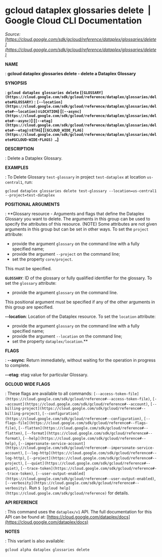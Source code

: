 # gcloud dataplex glossaries delete  |  Google Cloud CLI Documentation

*Source: [https://cloud.google.com/sdk/gcloud/reference/dataplex/glossaries/delete](https://cloud.google.com/sdk/gcloud/reference/dataplex/glossaries/delete)*

**NAME**

: **gcloud dataplex glossaries delete - delete a Dataplex Glossary**

**SYNOPSIS**

: **`gcloud dataplex glossaries delete` (`[GLOSSARY](https://cloud.google.com/sdk/gcloud/reference/dataplex/glossaries/delete#GLOSSARY)` : `[--location](https://cloud.google.com/sdk/gcloud/reference/dataplex/glossaries/delete#--location)`=`LOCATION`) [`[--async](https://cloud.google.com/sdk/gcloud/reference/dataplex/glossaries/delete#--async)`] [`[--etag](https://cloud.google.com/sdk/gcloud/reference/dataplex/glossaries/delete#--etag)`=`ETAG`] [`[GCLOUD_WIDE_FLAG](https://cloud.google.com/sdk/gcloud/reference/dataplex/glossaries/delete#GCLOUD-WIDE-FLAGS) …`]**

**DESCRIPTION**

: Delete a Dataplex Glossary.

**EXAMPLES**

: To Delete Glossary `test-glossary` in project
`test-dataplex` at location `us-central1`, run:
```
gcloud dataplex glossaries delete test-glossary --location=us-central1 --project=test-dataplex
```

**POSITIONAL ARGUMENTS**

: **Glossary resource - Arguments and flags that define the Dataplex Glossary you
want to delete. The arguments in this group can be used to specify the
attributes of this resource. (NOTE) Some attributes are not given arguments in
this group but can be set in other ways.
To set the `project` attribute:

- provide the argument `glossary` on the command line with a fully
specified name;
- provide the argument `--project` on the command line;
- set the property `core/project`.

This must be specified.

**`GLOSSARY`**:
ID of the glossary or fully qualified identifier for the glossary.
To set the `glossary` attribute:

- provide the argument `glossary` on the command line.

This positional argument must be specified if any of the other arguments in this
group are specified.

**--location**:
Location of the Dataplex resource.
To set the `location` attribute:

- provide the argument `glossary` on the command line with a fully
specified name;
- provide the argument `--location` on the command line;
- set the property `dataplex/location`.**

**FLAGS**

: **--async**:
Return immediately, without waiting for the operation in progress to complete.

**--etag**:
etag value for particular Glossary.

**GCLOUD WIDE FLAGS**

: These flags are available to all commands: `[--access-token-file](https://cloud.google.com/sdk/gcloud/reference#--access-token-file)`,
`[--account](https://cloud.google.com/sdk/gcloud/reference#--account)`, `[--billing-project](https://cloud.google.com/sdk/gcloud/reference#--billing-project)`,
`[--configuration](https://cloud.google.com/sdk/gcloud/reference#--configuration)`,
`[--flags-file](https://cloud.google.com/sdk/gcloud/reference#--flags-file)`,
`[--flatten](https://cloud.google.com/sdk/gcloud/reference#--flatten)`, `[--format](https://cloud.google.com/sdk/gcloud/reference#--format)`, `[--help](https://cloud.google.com/sdk/gcloud/reference#--help)`, `[--impersonate-service-account](https://cloud.google.com/sdk/gcloud/reference#--impersonate-service-account)`,
`[--log-http](https://cloud.google.com/sdk/gcloud/reference#--log-http)`,
`[--project](https://cloud.google.com/sdk/gcloud/reference#--project)`, `[--quiet](https://cloud.google.com/sdk/gcloud/reference#--quiet)`, `[--trace-token](https://cloud.google.com/sdk/gcloud/reference#--trace-token)`, `[--user-output-enabled](https://cloud.google.com/sdk/gcloud/reference#--user-output-enabled)`,
`[--verbosity](https://cloud.google.com/sdk/gcloud/reference#--verbosity)`.
Run `$ [gcloud help](https://cloud.google.com/sdk/gcloud/reference)` for details.

**API REFERENCE**

: This command uses the `dataplex/v1` API. The full documentation for
this API can be found at: [https://cloud.google.com/dataplex/docs](https://cloud.google.com/dataplex/docs)

**NOTES**

: This variant is also available:

```
gcloud alpha dataplex glossaries delete
```